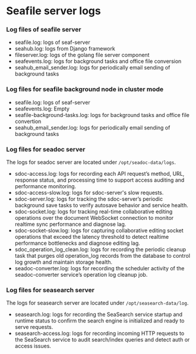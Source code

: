 # Seafile server logs

### Log files of seafile server

* seafile.log: logs of seaf-server
* seahub.log: logs from Django framework
* fileserver.log: logs of the golang file server component
* seafevents.log: logs for background tasks and office file conversion
* seahub_email_sender.log: logs for periodically email sending of background tasks


### Log files for seafile background node in cluster mode

* seafile.log: logs of seaf-server
* seafevents.log: Empty
* seafile-background-tasks.log: logs for background tasks and office file convertion
* seahub_email_sender.log: logs for periodically email sending of background tasks


### Log files for seadoc server

The logs for seadoc server are located under `/opt/seadoc-data/logs`.

* sdoc-access.log: logs for recording each API request’s method, URL, response status, and processing time to support access auditing and performance monitoring.
* sdoc-access-slow.log: logs for sdoc-server's slow requests.
* sdoc-server.log: logs for tracking the sdoc-server’s periodic background save tasks to verify autosave behavior and service health.
* sdoc-socket.log: logs for tracking real-time collaborative editing operations over the document WebSocket connection to monitor realtime sync performance and diagnose lag.
* sdoc-socket-slow.log: logs for capturing collaborative editing socket operations that exceed the latency threshold to detect realtime performance bottlenecks and diagnose editing lag.
* sdoc_operation_log_clean.log: logs for recording the periodic cleanup task that purges old operation_log records from the database to control log growth and maintain storage health.
* seadoc-converter.log: logs for recording the scheduler activity of the seadoc-converter service’s operation log cleanup job.


### Log files for seasearch server 

The logs for seasearch server are located under `/opt/seasearch-data/log`.

* seasearch.log: logs for recording the SeaSearch service startup and runtime status to confirm the search engine is initialized and ready to serve requests.
* seasearch-access.log: logs for recording incoming HTTP requests to the SeaSearch service to audit search/index queries and detect auth or access issues.

